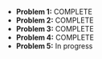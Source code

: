 * **Problem 1:** COMPLETE
* **Problem 2:** COMPLETE
* **Problem 3:** COMPLETE
* **Problem 4:** COMPLETE
* **Problem 5:** In progress
